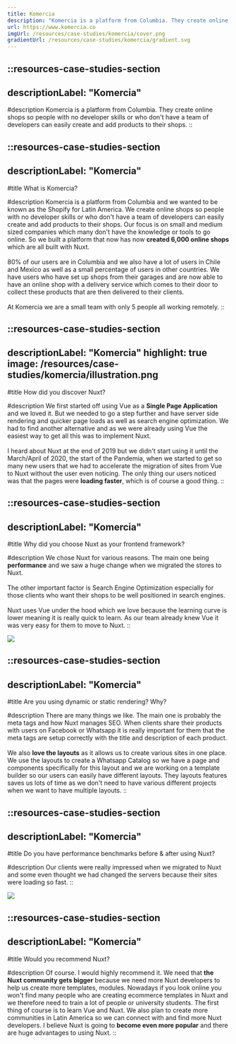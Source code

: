 ```yaml
---
title: Komercia
description: "Komercia is a platform from Columbia. They create online shops so people can easily create and add products to their shops."
url: https://www.komercia.co
imgUrl: /resources/case-studies/komercia/cover.png
gradientUrl: /resources/case-studies/komercia/gradient.svg
---
```


::resources-case-studies-section
---
descriptionLabel: "Komercia"
---

#description
Komercia is a platform from Columbia. They create online shops so people with no developer skills or who don't have a team of developers can easily create and add products to their shops.
::

::resources-case-studies-section
---
descriptionLabel: "Komercia"
---

#title
What is Komercia?

#description
Komercia is a platform from Columbia and we wanted to be known as the Shopify for Latin America. We create online shops so people with no developer skills or who don't have a team of developers can easily create and add products to their shops. Our focus is on small and medium sized companies which many don't have the knowledge or tools to go online. So we built a platform that now has now **created 6,000 online shops** which are all built with Nuxt.
<br><br>
80% of our users are in Columbia and we also have a lot of users in Chile and Mexico as well as a small percentage of users in other countries. We have users who have set up shops from their garages and are now able to have an online shop with a delivery service which comes to their door to collect these products that are then delivered to their clients.
<br><br>
At Komercia we are a small team with only 5 people all working remotely.
::

::resources-case-studies-section
---
descriptionLabel: "Komercia"
highlight: true
image: /resources/case-studies/komercia/illustration.png
---

#title
How did you discover Nuxt?

#description
We first started off using Vue as a **Single Page Application** and we loved it. But we needed to go a step further and have server side rendering and quicker page loads as well as search engine optimization. We had to find another alternative and as we were already using Vue the easiest way to get all this was to implement Nuxt.
<br><br>
I heard about Nuxt at the end of 2019 but we didn't start using it until the March/April of 2020, the start of the Pandemia, when we started to get so many new users that we had to accelerate the migration of sites from Vue to Nuxt without the user even noticing. The only thing our users noticed was that the pages were **loading faster**, which is of course a good thing.
::

::resources-case-studies-section
---
descriptionLabel: "Komercia"
---

#title
Why did you choose Nuxt as your frontend framework?

#description
We chose Nuxt for various reasons. The main one being **performance** and we saw a huge change when we migrated the stores to Nuxt.
<br><br>
The other important factor is Search Engine Optimization especially for those clients who want their shops to be well positioned in search engines.
<br><br>
Nuxt uses Vue under the hood which we love because the learning curve is lower meaning it is really quick to learn. As our team already knew Vue it was very easy for them to move to Nuxt.
::

![](/resources/case-studies/komercia/section1.png)

::resources-case-studies-section
---
descriptionLabel: "Komercia"
---

#title
Are you using dynamic or static rendering? Why?

#description
There are many things we like. The main one is probably the meta tags and how Nuxt manages SEO. When clients share their products with users on Facebook or Whatsapp it is really important for them that the meta tags are setup correctly with the title and description of each product.
<br><br>
We also **love the layouts** as it allows us to create various sites in one place. We use the layouts to create a Whatsapp Catalog so we have a page and components specifically for this layout and we are working on a template builder so our users can easily have different layouts. They layouts features saves us lots of time as we don't need to have various different projects when we want to have multiple layouts.
::

::resources-case-studies-section
---
descriptionLabel: "Komercia"
---

#title
Do you have performance benchmarks before & after using Nuxt?

#description
Our clients were really impressed when we migrated to Nuxt and some even thought we had changed the servers because their sites were loading so fast.
::

![](/resources/case-studies/komercia/section2.png)

::resources-case-studies-section
---
descriptionLabel: "Komercia"
---

#title
Would you recommend Nuxt?

#description
Of course. I would highly recommend it. We need that **the Nuxt community gets bigger** because we need more Nuxt developers to help us create more templates, modules. Nowadays if you look online you won't find many people who are creating ecommerce templates in Nuxt and we therefore need to train a lot of people or university students. The first thing of course is to learn Vue and Nuxt. We also plan to create more communities in Latin America so we can connect with and find more Nuxt developers. I believe Nuxt is going to **become even more popular** and there are huge advantages to using Nuxt.
::
